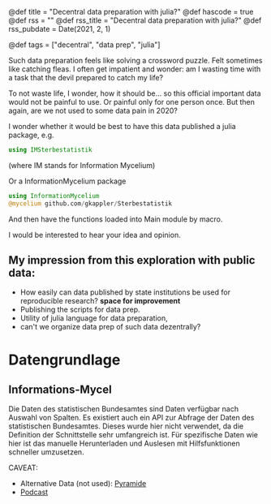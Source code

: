 @def title = "Decentral data preparation with julia?"
@def hascode = true
@def rss = ""
@def rss_title = "Decentral data preparation with julia?"
@def rss_pubdate = Date(2021, 2, 1)

@def tags = ["decentral", "data prep", "julia"]


Such data preparation 
feels like solving
a crossword puzzle.
Felt sometimes 
like catching fleas.
I often get impatient
and wonder:
am I wasting time with a task
that the devil prepared
to catch my life?

To not waste life, I wonder, how it should be...
so this official important data would not be painful to use.
Or painful only for one person once.
But then again,
are we not used to some data pain in 2020?

I wonder whether it would be best to have this data published a julia package, e.g.
```julia
using IMSterbestatistik
```
(where IM stands for Information Mycelium)

Or a InformationMycelium package
```julia
using InformationMycelium
@mycelium github.com/gkappler/Sterbestatistik
```
And then have the functions loaded into Main module by macro.

I would be interested to hear your idea and opinion.

## My impression from this exploration with public data: 
   - How easily can data published by state institutions be used for reproducible research? **space for improvement**
   - Publishing the scripts for data prep. 
   - Utility of julia language for data preparation,
   - can't we organize data prep of such data dezentrally?



# Datengrundlage
## Informations-Mycel
Die Daten des statistischen Bundesamtes sind Daten verfügbar nach Auswahl von Spalten.
Es existiert auch ein API zur Abfrage der Daten des statistischen Bundesamtes.
Dieses wurde hier nicht verwendet, da die Definition der Schnittstelle sehr umfangreich ist.
Für spezifische Daten wie hier ist das manuelle Herunterladen und Auslesen mit Hilfsfunktionen schneller umzusetzen.

CAVEAT:
- Alternative Data (not used): [Pyramide](https://service.destatis.de/bevoelkerungspyramide/index.html#!y=2018&v=2)
- [Podcast](https://www.destatis.de/DE/Themen/Gesellschaft-Umwelt/Bevoelkerung/Sterbefaelle-Lebenserwartung/Podcast/podcast-sterbefaelle.html)



